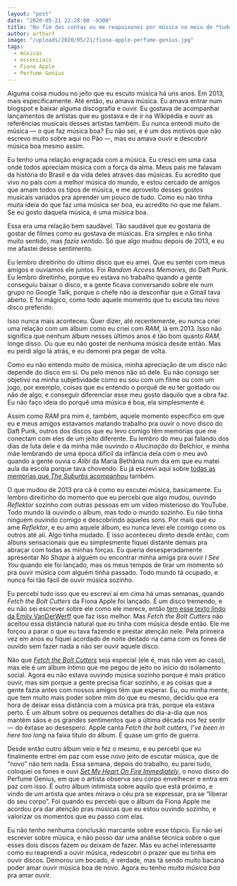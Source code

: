 ```yaml
---
layout: "post"
date: "2020-05-21 22:28:00 -0300"
title: "No fim das contas eu me reapaixonei por música no meio de *tudo isso*"
author: arthurf
image: "/uploads/2020/05/21/fiona-apple-perfume-genius.jpg"
tags:
  - músicas
  - essenciais
  - Fiona Apple
  - Perfume Genius
---
```


Alguma coisa mudou no jeito que eu escuto música há uns anos. Em 2013, mais especificamente. Até então, eu amava música. Eu amava entrar num blogspot e baixar alguma discografia e ouvir. Eu gostava de acompanhar lançamentos de artistas que eu gostava e de ir na Wikipédia e ouvir as referências musicais desses artistas também. Eu nunca entendi muito de música — o que faz música boa? Eu não sei, e é um dos motivos que não escrevo muito sobre aqui no Pão —, mas eu amava ouvir e descobrir música boa mesmo assim.

Eu tenho uma relação engraçada com a música. Eu cresci em uma casa onde todos apreciam música com a força da alma. Meus pais me falavam da história do Brasil e da vida deles através das músicas. Eu acredito que vivo no país com a melhor música do mundo, e estou cercado de amigos que amam todos os tipos de música, e me aproveito desses gostos musicais variados pra aprender um pouco de tudo. Como eu não tinha muita ideia do que faz uma música ser boa, eu acredito no que me falam. Se eu gosto daquela música, é uma música boa.

Essa era uma relação bem saudável. Tão saudável que eu gostaria de gostar de filmes como eu gostava de músicas. Era simples e não tinha muito sentido, mas _fazia sentido_. Só que algo mudou depois de 2013, e eu me afastei desse sentimento.

Eu lembro direitinho do último disco que eu amei. Que eu sentei com meus amigos e ouvíamos ele juntos. Foi _Random Access Memories_, do Daft Punk. Eu lembro direitinho, porque eu estava no trabalho quando a gente conseguiu baixar o disco, e a gente ficava conversando sobre ele num grupo no Google Talk, porque o chefe não ia desconfiar que o Gmail tava aberto. E foi mágico, como todo aquele momento que tu escuta teu novo disco preferido.

Isso nunca mais aconteceu. Quer dizer, até recentemente, eu nunca criei uma relação com um álbum como eu criei com _RAM_, lá em 2013. Isso não significa que nenhum álbum nesses últimos anos é tão bom quanto _RAM_, longe disso. Ou que eu não gostei de nenhuma música desde então. Mas eu perdi algo lá atrás, e eu demorei pra pegar de volta.

Como eu não entendo muito de música, minha apreciação de um disco não depende do disco em si. Ou pelo menos não só dele. Eu não consigo ser objetivo na minha subjetividade como eu sou com um filme ou com um jogo, por exemplo, coisas que eu entendo o porquê de eu ter gostado ou não de algo, e conseguir diferenciar esse meu gosto daquilo que a obra faz. Eu não faço ideia do porquê uma música é boa, ela simplesmente é.

Assim como _RAM_ pra mim é, também, aquele momento específico em que eu e meus amigos estavamos matando trabalho pra ouvir o novo disco do Daft Punk, outros dos discos que eu levo comigo têm memórias que me conectam com eles de um jeito diferente. Eu lembro do meu pai falando dos dias de luta dele e da minha mãe ouvindo o _Alucinação_ do Belchior, e minha mãe lembrando de uma época difícil da infância dela com o meu avô quando a gente ouvia o _Álibi_ da Maria Bethânia num dia em que eu matei aula da escola porque tava chovendo. Eu já escrevi aqui sobre [todas as memórias que _The Suburbs_ acompanhou](https://paomortadela.com.br/2019/02/o-passado-e-o-presente-se-confundem-em-the-suburbs/) também.

O que mudou de 2013 pra cá é como eu escutei música, basicamente. Eu lembro direitinho do momento que eu percebi que algo mudou, ouvindo _Reflektor_ sozinho com outras pessoas em um vídeo misterioso do YouTube. Todo mundo lá ouvindo o álbum, mas todo o mundo sozinho. Eu não tinha ninguém ouvindo comigo e descobrindo aqueles sons. Por mais que eu ame _Reflektor_, e eu amo aquele álbum, eu nunca levei ele comigo como os outros até ali. Algo tinha mudado. E isso aconteceu direto desde então, com álbuns sensacionais que eu simplesmente fiquei distante demais pra abraçar com todas as minhas forças. Eu queria desesperadamente apresentar _No Shape_ à alguém ou encontrar minha amiga pra ouvir _I See You_ quando ele foi lançado, mas os meus tempos de tirar um momento só pra ouvir música com alguém tinha passado. Todo mundo tá ocupado, e nunca foi tão fácil de ouvir música sozinho.

Eu percebi tudo isso que eu escrevi aí em cima há umas semanas, quando _Fetch the Bolt Cutters_ da Fiona Apple foi lançado. É um disco tremendo, e eu não sei escrever sobre ele como ele merece, então [tem esse texto lindo da Emily VanDerWerff](https://www.vox.com/culture/2020/4/17/21225315/fiona-apple-fetch-the-bolt-cutters-review) que faz isso melhor. Mas _Fetch the Bolt Cutters_ não aceitou essa distância natural que eu tinha com música desde então. Ele me forçou a parar o que eu tava fazendo e prestar atenção nele. Pela primeira vez em anos eu fiquei acordado de noite deitado na cama com os fones de ouvido sem fazer nada a não ser ouvir aquele disco.

Não que [_Fetch the Bolt Cutters_](https://open.spotify.com/album/0fO1KemWL2uCCQmM22iKlj) seja especial (ele é, mas não vem ao caso), mas ele é um álbum íntimo que me pegou de jeito no início do isolamento social. Agora eu não estava ouvindo música sozinho porque é mais prático ouvir, mas sim porque a gente precisa ficar sozinho, e as coisas que a gente fazia antes com nossos amigos têm que esperar. Eu, ou minha mente, que tem muito mais poder sobre mim do que eu mesmo, decidiu que era hora de deixar essa distância com a música pra trás, porque ela estava perto. É um álbum sobre os pequenos detalhes do dia-a-dia que nos mantém sãos e os grandes sentimentos que a última década nos fez sentir — do êxtase ao desespero. Apple canta _Fetch the bolt cutters, I’ve been in here too long_ na faixa título do álbum. É quase um grito de guerra.

Desde então outro álbum veio e fez o mesmo, e eu percebi que eu finalmente entrei em paz com esse novo jeito de escutar música, que de “novo” não tem nada. Essa semana, depois do trabalho, eu parei tudo, coloquei os fones e ouvi [_Set My Heart On Fire Immediately_](https://open.spotify.com/album/6daEdTBi1hyFQgmsnR7oRr?si=3KEHurv6THOH5Tww61vxcg), o novo disco do Perfume Genius, em que o artista observa seu corpo envelhecer e entra em paz com isso. É outro álbum intimista sobre aquilo que está próximo, e vindo de um artista que antes mirava o céu pra se expressar, pra se “liberar do seu corpo”. Foi quando eu percebi que o álbum da Fiona Apple me acordou pra dar atenção pras músicas que eu estou ouvindo sozinho, e valorizar os momentos que eu passo com elas.

Eu não tenho nenhuma conclusão marcante sobre esse tópico. Eu não sei escrever sobre música, e não posso dar uma análise técnica sobre o que esses dois discos fazem ou deixam de fazer. Mas eu achei interessante como eu reaprendi a ouvir música, redescobri o prazer que eu tinha em ouvir discos. Demorou um bocado, é verdade, mas tá sendo muito bacana poder amar ouvir música boa de novo. Agora eu tenho _muita música boa_ pra amar ouvir.
